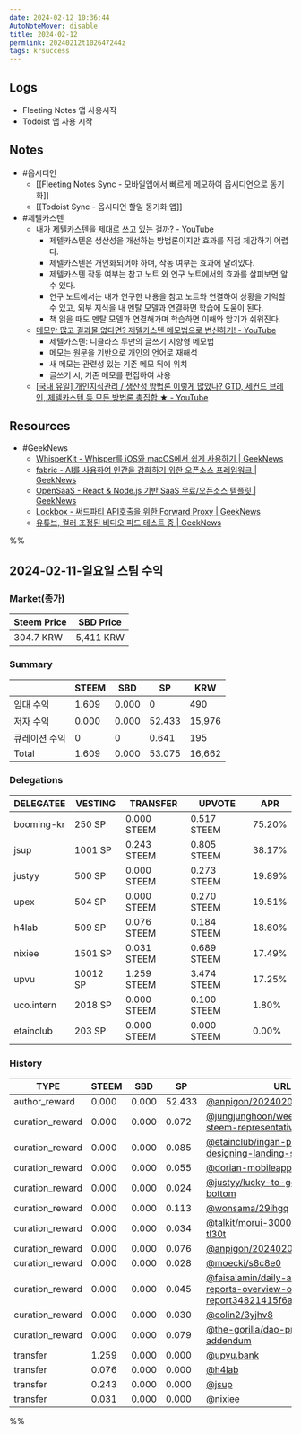 ```yaml
---
date: 2024-02-12 10:36:44
AutoNoteMover: disable
title: 2024-02-12
permlink: 20240212t102647244z
tags: krsuccess
---
```


## Logs
- Fleeting Notes 앱 사용시작
- Todoist 앱 사용 시작

## Notes
- #옵시디언
	- [[Fleeting Notes Sync - 모바일앱에서 빠르게 메모하여 옵시디언으로 동기화]]
	- [[Todoist Sync - 옵시디언 할일 동기화 앱]]
- #제텔카스텐
	- [내가 제텔카스텐을 제대로 쓰고 있는 걸까? - YouTube](https://youtu.be/V8x2dxgabfs?si=O3gtwerg-mTgI6Gt)
		- 제텔카스텐은 생산성을 개선하는 방법론이지만 효과를 직접 체감하기 어렵다.
		- 제텔카스텐은 개인화되어야 하며, 작동 여부는 효과에 달려있다.
		- 제텔카스텐 작동 여부는 참고 노트 와 연구 노트에서의 효과를 살펴보면 알 수 있다.
		- 연구 노트에서는 내가 연구한 내용을 참고 노트와 연결하여 상황을 기억할 수 있고, 외부 지식을 내 멘탈 모델과 연결하면 학습에 도움이 된다.
		- 책 읽을 때도 멘탈 모델과 연결해가며 학습하면 이해와 암기가 쉬워진다.
	- [메모만 많고 결과물 없다면? 제텔카스텐 메모법으로 변신하기! - YouTube](https://youtu.be/CoGFEoFXQT8?si=LEST3q6q2E3iC6cT)
		- 제텔카스텐: 니클라스 루만의 글쓰기 지향형 메모법
		- 메모는 원문을 기반으로 개인의 언어로 재해석
		- 새 메모는 관련성 있는 기존 메모 뒤에 위치
		- 글쓰기 시, 기존 메모를 편집하여 사용
	- [[국내 유일] 개인지식관리 / 생산성 방법론 이렇게 많았나? GTD, 세컨드 브레인, 제텔카스텐 등 모든 방법론 총집합 ★ - YouTube](https://youtu.be/RyZzJb3QFVU?si=hgyI9J87uZIqx7LV)

## Resources
- #GeekNews
	- [WhisperKit - Whisper를 iOS와 macOS에서 쉽게 사용하기 | GeekNews](https://news.hada.io/topic?id=13304)
	- [fabric - AI를 사용하여 인간을 강화하기 위한 오픈소스 프레임워크 | GeekNews](https://news.hada.io/topic?id=13305)
	- [OpenSaaS - React & Node.js 기반 SaaS 무료/오픈소스 템플릿 | GeekNews](https://news.hada.io/topic?id=13310)
	- [Lockbox - 써드파티 API호출을 위한 Forward Proxy | GeekNews](https://news.hada.io/topic?id=13315)
	- [유튜브, 컬러 조정된 비디오 피드 테스트 중 | GeekNews](https://news.hada.io/topic?id=13322)

%%

## 2024-02-11-일요일 스팀 수익

### Market(종가)
| Steem Price | SBD Price |
| --- | --- |
| 304.7 KRW | 5,411 KRW |

### Summary
| | STEEM | SBD | SP | KRW |
| --- | --- | --- | --- |--- |
| 임대 수익 | 1.609 | 0.000 | 0 | 490 |
| 저자 수익 | 0.000 | 0.000 | 52.433 | 15,976 |
| 큐레이션 수익 | 0 | 0 | 0.641 | 195 |
| Total | 1.609 | 0.000 | 53.075 | 16,662 |

### Delegations
| DELEGATEE | VESTING | TRANSFER | UPVOTE | APR |
| --- | --- | --- | --- | --- |
| booming-kr | 250 SP | 0.000 STEEM | 0.517 STEEM | 75.20% |
| jsup | 1001 SP | 0.243 STEEM | 0.805 STEEM | 38.17% |
| justyy | 500 SP | 0.000 STEEM | 0.273 STEEM | 19.89% |
| upex | 504 SP | 0.000 STEEM | 0.270 STEEM | 19.51% |
| h4lab | 509 SP | 0.076 STEEM | 0.184 STEEM | 18.60% |
| nixiee | 1501 SP | 0.031 STEEM | 0.689 STEEM | 17.49% |
| upvu | 10012 SP | 1.259 STEEM | 3.474 STEEM | 17.25% |
| uco.intern | 2018 SP | 0.000 STEEM | 0.100 STEEM | 1.80% |
| etainclub | 203 SP | 0.000 STEEM | 0.000 STEEM | 0.00% |

### History
| TYPE | STEEM | SBD | SP | URL |
| --- | --- | --- | --- | --- |
| author_reward | 0.000 | 0.000 | 52.433 | [@anpigon/20240204t135328872z](https://steemit.com/@anpigon/20240204t135328872z) |
| curation_reward | 0.000 | 0.000 | 0.072 | [@jungjunghoon/weekly-report-as-steem-representative-2-04-2023](https://steemit.com/@jungjunghoon/weekly-report-as-steem-representative-2-04-2023) |
| curation_reward | 0.000 | 0.000 | 0.085 | [@etainclub/ingan-project-designing-landing-screen](https://steemit.com/@etainclub/ingan-project-designing-landing-screen) |
| curation_reward | 0.000 | 0.000 | 0.055 | [@dorian-mobileapp/1211](https://steemit.com/@dorian-mobileapp/1211) |
| curation_reward | 0.000 | 0.000 | 0.024 | [@justyy/lucky-to-get-out-of-the-bottom](https://steemit.com/@justyy/lucky-to-get-out-of-the-bottom) |
| curation_reward | 0.000 | 0.000 | 0.113 | [@wonsama/29ihgq](https://steemit.com/@wonsama/29ihgq) |
| curation_reward | 0.000 | 0.000 | 0.034 | [@talkit/morui-30000mah-65w-tl30t](https://steemit.com/@talkit/morui-30000mah-65w-tl30t) |
| curation_reward | 0.000 | 0.000 | 0.076 | [@anpigon/20240204t135328872z](https://steemit.com/@anpigon/20240204t135328872z) |
| curation_reward | 0.000 | 0.000 | 0.028 | [@moecki/s8c8e0](https://steemit.com/@moecki/s8c8e0) |
| curation_reward | 0.000 | 0.000 | 0.045 | [@faisalamin/daily-activity-reports-overview-or-weekly-report34821415f6a65est](https://steemit.com/@faisalamin/daily-activity-reports-overview-or-weekly-report34821415f6a65est) |
| curation_reward | 0.000 | 0.000 | 0.030 | [@colin2/3yjhv8](https://steemit.com/@colin2/3yjhv8) |
| curation_reward | 0.000 | 0.000 | 0.079 | [@the-gorilla/dao-proposal-addendum](https://steemit.com/@the-gorilla/dao-proposal-addendum) |
| transfer | 1.259 | 0.000 | 0.000 | [@upvu.bank](https://steemit.com/@upvu.bank) |
| transfer | 0.076 | 0.000 | 0.000 | [@h4lab](https://steemit.com/@h4lab) |
| transfer | 0.243 | 0.000 | 0.000 | [@jsup](https://steemit.com/@jsup) |
| transfer | 0.031 | 0.000 | 0.000 | [@nixiee](https://steemit.com/@nixiee) |

%%


